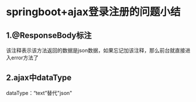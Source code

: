 # springboot+ajax登录注册的问题小结

## 1.@ResponseBody标注

该注释表示该方法返回的数据是json数据，如果忘记加该注释，那么前台就直接进入error方法了

## 2.ajax中dataType

dataType：“text”替代"json"

